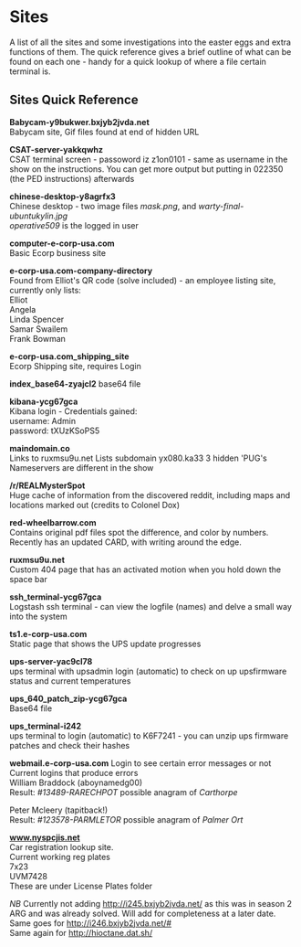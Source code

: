 Sites
==

A list of all the sites and some investigations into the easter eggs and extra functions of them.
The quick reference gives a brief outline of what can be found on each one - handy for a quick lookup of where a file certain terminal is. 


Sites Quick Reference
--
**Babycam-y9bukwer.bxjyb2jvda.net**  
Babycam site, Gif files found at end of hidden URL

**CSAT-server-yakkqwhz**  
CSAT terminal screen - passoword iz z1on0101 - same as username in the show on the instructions. You can get more output but putting in 022350 (the PED instructions) afterwards

**chinese-desktop-y8agrfx3**  
Chinese desktop - two image files *mask.png*, and *warty-final-ubuntukylin.jpg*  
*operative509* is the logged in user

**computer-e-corp-usa.com**  
Basic Ecorp business site

**e-corp-usa.com-company-directory**  
Found from Elliot's QR code (solve included) - an employee listing site, currently only lists:  
Elliot  
Angela  
Linda Spencer  
Samar Swailem  
Frank Bowman  

**e-corp-usa.com_shipping_site**  
Ecorp Shipping site, requires Login

**index_base64-zyajcl2**
base64 file

**kibana-ycg67gca**  
Kibana login - Credentials gained:  
username: Admin  
password: tXUzKSoPS5  

**maindomain.co**  
Links to ruxmsu9u.net 
Lists subdomain yx080.ka33
3 hidden 'PUG's
Nameservers are different in the show 

**/r/REALMysterSpot**  
Huge cache of information from the discovered reddit, including maps and locations marked out (credits to Colonel Dox)

**red-wheelbarrow.com**  
Contains original pdf files spot the difference, and color by numbers. 
Recently has an updated CARD, with writing around the edge. 

**ruxmsu9u.net**  
Custom 404 page that has an activated motion when you hold down the space bar

**ssh_terminal-ycg67gca**  
Logstash ssh terminal - can view the logfile (names) and delve a small way into the system

**ts1.e-corp-usa.com**  
Static page that shows the UPS update progresses

**ups-server-yac9cl78**  
ups terminal with upsadmin login (automatic) to check on up upsfirmware status and current temperatures

**ups_640_patch_zip-ycg67gca**  
Base64 file

**ups_terminal-i242**  
ups terminal to login (automatic) to K6F7241 - you can unzip ups firmware patches and check their hashes

**webmail.e-corp-usa.com**
Login to see certain error messages or not  
Current logins that produce errors  
William Braddock (aboynamedg00)  
Result: *#13489-RARECHPOT* possible anagram of *Carthorpe*  

Peter Mcleery (tapitback!)  
Result: *#123578-PARMLETOR* possible anagram of *Palmer Ort*

**www.nyspcjis.net**  
Car registration lookup site.  
Current working reg plates  
7x23  
UVM7428  
These are under License Plates folder  



*NB*
Currently not adding http://i245.bxjyb2jvda.net/ as this was in season 2 ARG and was already solved. Will add for completeness at a later date.  
Same goes for http://i246.bxjyb2jvda.net/#  
Same again for http://hioctane.dat.sh/






